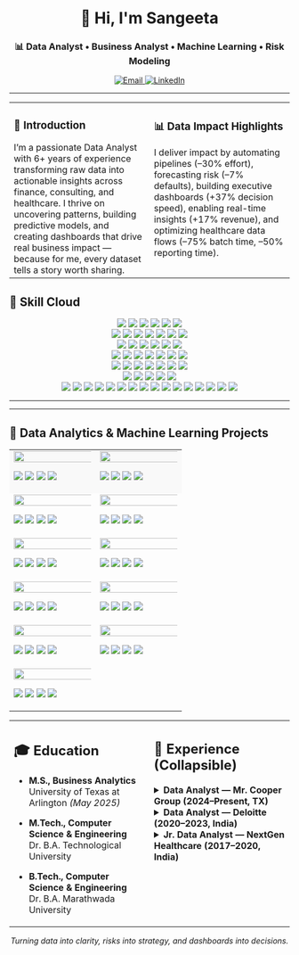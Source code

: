 




<!-- =========== PROFILE README (Sangeeta Kamite) =========== --->



<h1 align="center">👋 Hi, I'm Sangeeta</h1>
<h3 align="center">📊 Data Analyst • Business Analyst • Machine Learning • Risk Modeling</h3>

<p align="center">
  <a href="mailto:sangeetark82@gmail.com">
    <img alt="Email" src="https://img.shields.io/badge/Email-sangeetark82%40gmail.com-EA4335?style=for-the-badge&logo=gmail&logoColor=white">
  </a>
  <a href="https://www.linkedin.com/in/sangeeta-kamite">
    <img alt="LinkedIn" src="https://img.shields.io/badge/LinkedIn-Sangeeta%20Kamite-0A66C2?style=for-the-badge&logo=linkedin&logoColor=white">
  </a>
  
</p>

---


<table>
  <tr>
    <!-- Column 1 -->
    <td width="50%" valign="top">
      <h3>📌 Introduction</h3>
      I’m a passionate Data Analyst with 6+ years of experience transforming raw data into actionable insights across finance, consulting, and healthcare. I thrive on uncovering patterns, building predictive   models, and creating dashboards that drive real business impact — because for me, every dataset tells a story worth sharing.
    </td>
    <!-- Column 2 -->
    <td width="50%" valign="top">
      <h3>📊 Data Impact Highlights</h3>
      I deliver impact by automating pipelines (–30% effort), forecasting risk (–7% defaults), building executive dashboards (+37% decision speed), enabling real-time insights (+17% revenue), and optimizing healthcare data flows (–75% batch time, –50% reporting time).
    </td>
  </tr>
</table>

## 🧰 Skill Cloud 

<p align="center">
  <!-- Languages -->
  <img src="https://img.shields.io/badge/Python-3776AB?logo=python&logoColor=white&style=for-the-badge" />
  <img src="https://img.shields.io/badge/SQL-336791?logo=postgresql&logoColor=white&style=for-the-badge" />
  <img src="https://img.shields.io/badge/R-276DC3?logo=r&logoColor=white&style=for-the-badge" />
  <img src="https://img.shields.io/badge/Java-ED8B00?logo=openjdk&logoColor=white&style=for-the-badge" />
  <img src="https://img.shields.io/badge/C-00599C?logo=c&logoColor=white&style=for-the-badge" />
  <img src="https://img.shields.io/badge/C%2B%2B-00599C?logo=c%2B%2B&logoColor=white&style=for-the-badge" />
  <br/>

  <!-- DS/ML -->
  <img src="https://img.shields.io/badge/Pandas-150458?logo=pandas&logoColor=white&style=for-the-badge" />
  <img src="https://img.shields.io/badge/NumPy-013243?logo=numpy&logoColor=white&style=for-the-badge" />
  <img src="https://img.shields.io/badge/SciPy-8CAAE6?logo=scipy&logoColor=white&style=for-the-badge" />
  <img src="https://img.shields.io/badge/Scikit--learn-F7931E?logo=scikitlearn&logoColor=white&style=for-the-badge" />
  <img src="https://img.shields.io/badge/TensorFlow-FF6F00?logo=tensorflow&logoColor=white&style=for-the-badge" />
  <img src="https://img.shields.io/badge/Statsmodels-585858?style=for-the-badge" />
  <img src="https://img.shields.io/badge/SHAP-4A148C?style=for-the-badge" />
  <br/>

  <!-- Viz -->
  <img src="https://img.shields.io/badge/Power%20BI-F2C811?logo=powerbi&logoColor=000&style=for-the-badge" />
  <img src="https://img.shields.io/badge/Tableau-E97627?logo=tableau&logoColor=white&style=for-the-badge" />
  <img src="https://img.shields.io/badge/Plotly-3F4F75?logo=plotly&logoColor=white&style=for-the-badge" />
  <img src="https://img.shields.io/badge/Matplotlib-11557c?style=for-the-badge" />
  <img src="https://img.shields.io/badge/Seaborn-2E5EAA?style=for-the-badge" />
  <img src="https://img.shields.io/badge/Excel%20(Advanced)-217346?logo=microsoft-excel&logoColor=white&style=for-the-badge" />
  <br/>

  <!-- Databases -->
  <img src="https://img.shields.io/badge/MySQL-005C84?logo=mysql&logoColor=white&style=for-the-badge" />
  <img src="https://img.shields.io/badge/PostgreSQL-4169E1?logo=postgresql&logoColor=white&style=for-the-badge" />
  <img src="https://img.shields.io/badge/MongoDB-4EA94B?logo=mongodb&logoColor=white&style=for-the-badge" />
  <img src="https://img.shields.io/badge/SQL%20Server-CC2927?logo=microsoft-sql-server&logoColor=white&style=for-the-badge" />
  <img src="https://img.shields.io/badge/Oracle-F80000?logo=oracle&logoColor=white&style=for-the-badge" />
  <img src="https://img.shields.io/badge/Redshift-8C4FFF?logo=amazon-aws&logoColor=white&style=for-the-badge" />
  <img src="https://img.shields.io/badge/BigQuery-669DF6?logo=google-cloud&logoColor=white&style=for-the-badge" />
  <br/>

  <!-- Big Data & Cloud -->
  <img src="https://img.shields.io/badge/Spark-E25A1C?logo=apachespark&logoColor=white&style=for-the-badge" />
  <img src="https://img.shields.io/badge/Hadoop-66CC00?logo=apachehadoop&logoColor=white&style=for-the-badge" />
  <img src="https://img.shields.io/badge/Kafka-231F20?logo=apachekafka&logoColor=white&style=for-the-badge" />
  <img src="https://img.shields.io/badge/AWS-FF9900?logo=amazon-aws&logoColor=white&style=for-the-badge" />
  <img src="https://img.shields.io/badge/Azure-0078D4?logo=microsoft-azure&logoColor=white&style=for-the-badge" />
  <img src="https://img.shields.io/badge/GCP-4285F4?logo=google-cloud&logoColor=white&style=for-the-badge" />
  <img src="https://img.shields.io/badge/Vertex%20AI-4285F4?logo=googlecloud&logoColor=white&style=for-the-badge" />
  <br/>

  <!-- ETL / Ops -->
  <img src="https://img.shields.io/badge/Airflow-017CEE?logo=apache-airflow&logoColor=white&style=for-the-badge" />
  <img src="https://img.shields.io/badge/SSIS-0078D4?logo=microsoft-sql-server&logoColor=white&style=for-the-badge" />
  <img src="https://img.shields.io/badge/SSRS-CC2927?logo=microsoft-sql-server&logoColor=white&style=for-the-badge" />
  <img src="https://img.shields.io/badge/Snowflake-29B5E8?logo=snowflake&logoColor=white&style=for-the-badge" />
  <img src="https://img.shields.io/badge/Alteryx-0077C0?logo=alteryx&logoColor=white&style=for-the-badge" />
  <br/>

  <!-- Tooling -->
  <img src="https://img.shields.io/badge/Jupyter-F37626?logo=jupyter&logoColor=white&style=for-the-badge" />
  <img src="https://img.shields.io/badge/PyCharm-000000?logo=pycharm&logoColor=white&style=for-the-badge" />
  <img src="https://img.shields.io/badge/VS%20Code-007ACC?logo=visual-studio-code&logoColor=white&style=for-the-badge" />
  <img src="https://img.shields.io/badge/Git-F05032?logo=git&logoColor=white&style=for-the-badge" />
  <img src="https://img.shields.io/badge/GitHub-181717?logo=github&logoColor=white&style=for-the-badge" />
  <img src="https://img.shields.io/badge/ServiceNow-13A74E?logo=servicenow&logoColor=white&style=for-the-badge" />
  <img src="https://img.shields.io/badge/SAS-0066A1?logo=sas&logoColor=white&style=for-the-badge" />

  <!-- Soft skills -->
  <img src="https://img.shields.io/badge/Problem%20Solving-0A66C2?style=for-the-badge&logo=target&logoColor=white" />
  <img src="https://img.shields.io/badge/Time%20Management-FFB000?style=for-the-badge&logo=clockify&logoColor=white" />
  <img src="https://img.shields.io/badge/Stakeholder%20Management-6A1B9A?style=for-the-badge&logo=handshake&logoColor=white" />
  <img src="https://img.shields.io/badge/Presentation%20Skills-00897B?style=for-the-badge&logo=google-slides&logoColor=white" />
  <img src="https://img.shields.io/badge/Risk%20Management-B00020?style=for-the-badge&logo=shield&logoColor=white" />
  <img src="https://img.shields.io/badge/Flexibility-388E3C?style=for-the-badge&logo=leaflet&logoColor=white" />
  <img src="https://img.shields.io/badge/Networking-1565C0?style=for-the-badge&logo=protocolsio&logoColor=white" />
  <img src="https://img.shields.io/badge/Optimization%20Techniques-F57C00?style=for-the-badge&logo=chart-line&logoColor=white" />
  <img src="https://img.shields.io/badge/Analytical%20Thinking-5E35B1?style=for-the-badge&logo=apachesuperset&logoColor=white" />
</p>

</p>

---
---
## 🚀 Data Analytics & Machine Learning Projects


<table>
  <tr style="background-color:#f9f9f9;">
    <td width="30%" valign="top">
      <a href="https://github.com/Sangeeta-Kamite/Extreme-Weather-Analysis">
        <img src="https://img.shields.io/badge/Extreme%20Weather%20Analysis-0ea5e9?style=for-the-badge&logo=python&logoColor=white" width="280%" />
      </a>
      <p>
        <img src="https://img.shields.io/badge/Domain-Climate%20Analytics-0ea5e9?style=for-the-badge">
        <img src="https://img.shields.io/badge/Tech-Python%20%7C%20Pandas%20%7C%20Matplotlib-2563eb?style=for-the-badge">
        <img src="https://img.shields.io/badge/Focus-EDA%20%7C%20Visualization-9333ea?style=for-the-badge">
        <a href="https://github.com/Sangeeta-Kamite/Extreme-Weather-Analysis">
        <img src="https://img.shields.io/badge/View%20Repo-0f172a?style=for-the-badge&logo=github&logoColor=white">
        </a>
      </p>
    </td>
    <td width="30%" valign="top">
      <a href="https://github.com/Sangeeta-Kamite/LLM-based-Enhanced-Movie-Recommendation-System">
        <img src="https://img.shields.io/badge/LLM%20Movie%20Recommender-f97316?style=for-the-badge&logo=openai&logoColor=white" width="280%" />
      </a>
      <p>
        <img src="https://img.shields.io/badge/Domain-Recommendation%20Systems-f97316?style=for-the-badge">
        <img src="https://img.shields.io/badge/Tech-Embeddings%20%7C%20Vector%20DB-22c55e?style=for-the-badge">
        <img src="https://img.shields.io/badge/Focus-NLP%20%7C%20Similarity-2563eb?style=for-the-badge">
        <a href="https://github.com/Sangeeta-Kamite/LLM-based-Enhanced-Movie-Recommendation-System">
        <img src="https://img.shields.io/badge/View%20Repo-0f172a?style=for-the-badge&logo=github&logoColor=white">
        </a>
      </p>
    </td>
  </tr>
  <!-- Row 2 -->
  <tr>
    <td width="30%" valign="top">
      <a href="https://github.com/Sangeeta-Kamite/Ames-Housing-Price-Prediction-Using-Machine-Learning">
        <img src="https://img.shields.io/badge/MS%20Housing%20Price%20Prediction-3b82f6?style=for-the-badge&logo=databricks&logoColor=white" width="280%" />
      </a>
      <p>
        <img src="https://img.shields.io/badge/Domain-Real%20Estate-ef4444?style=for-the-badge">
        <img src="https://img.shields.io/badge/Tech-Regression%20%7C%20Feature%20Engineering-2563eb?style=for-the-badge">
        <img src="https://img.shields.io/badge/Focus-Predictive%20Modeling-9333ea?style=for-the-badge">
        <a href="https://github.com/Sangeeta-Kamite/Ames-Housing-Price-Prediction-Using-Machine-Learning">
          <img src="https://img.shields.io/badge/View%20Repo-0f172a?style=for-the-badge&logo=github&logoColor=white">
        </a>
      </p>
    </td>
    <td width="30%" valign="top">
      <a href="https://github.com/Sangeeta-Kamite/Prediction-of-Adult-Income-Based-on-Census-Data">
        <img src="https://img.shields.io/badge/Adult%20Income%20Prediction-22c55e?style=for-the-badge&logo=scikitlearn&logoColor=white" width="280%" />
      </a>
      <p>
        <img src="https://img.shields.io/badge/Domain-Census%20Data-16a34a?style=for-the-badge">
        <img src="https://img.shields.io/badge/Tech-Classification%20%7C%20EDA-2563eb?style=for-the-badge">
        <img src="https://img.shields.io/badge/Focus-Income%20Group%20Prediction-9333ea?style=for-the-badge">
        <a href="https://github.com/Sangeeta-Kamite/Prediction-of-Adult-Income-Based-on-Census-Data">
          <img src="https://img.shields.io/badge/View%20Repo-0f172a?style=for-the-badge&logo=github&logoColor=white">
        </a>
      </p>
    </td>
  </tr>
  <!-- Row 3 -->
  <tr>
    <td width="30%" valign="top">
      <a href="https://github.com/Sangeeta-Kamite/NYC-Air-Airbnb-Streamlight-Dashboard">
        <img src="https://img.shields.io/badge/NYC%20Airbnb%20Streamlit%20Dashboard-0ea5e9?style=for-the-badge&logo=streamlit&logoColor=white" width="280%" />
      </a>
      <p>
        <img src="https://img.shields.io/badge/Domain-Marketplace-3b82f6?style=for-the-badge">
        <img src="https://img.shields.io/badge/Tech-Streamlit%20%7C%20SQLite-9333ea?style=for-the-badge">
        <img src="https://img.shields.io/badge/Focus-Interactive%20Visualization-9333ea?style=for-the-badge">
        <a href="https://github.com/Sangeeta-Kamite/NYC-Air-Airbnb-Streamlight-Dashboard">
          <img src="https://img.shields.io/badge/View%20Repo-0f172a?style=for-the-badge&logo=github&logoColor=white">
        </a>
      </p>
    </td>
    <td width="30%" valign="top">
      <a href="https://github.com/Sangeeta-Kamite/Metacritic-Movie-Analytics-Director-Cast-Exploration-">
        <img src="https://img.shields.io/badge/Metacritic%20Movie%20Analytics-FFCC00?style=for-the-badge&logo=imdb&logoColor=black" width="280%" />
      </a>
      <p>
        <img src="https://img.shields.io/badge/Domain-Entertainment-f59e0b?style=for-the-badge">
        <img src="https://img.shields.io/badge/Tech-EDA%20%7C%20Visualization-2563eb?style=for-the-badge">
        <img src="https://img.shields.io/badge/Focus-Cast%20%26%20Director%20Impact-9333ea?style=for-the-badge">
        <a href="https://github.com/Sangeeta-Kamite/Metacritic-Movie-Analytics-Director-Cast-Exploration-">
          <img src="https://img.shields.io/badge/View%20Repo-0f172a?style=for-the-badge&logo=github&logoColor=white">
        </a>
      </p>
    </td>
  </tr>

  <!-- Row 4 -->
  <tr>
    <td width="30%" valign="top">
      <a href="https://github.com/Sangeeta-Kamite/A-B-Testing-Dashboard-Streamlight-SQLite-Python">
        <img src="https://img.shields.io/badge/A%2FB%20Testing%20Dashboard-ec4899?style=for-the-badge&logo=streamlit&logoColor=white" width="280%" />
      </a>
      <p>
        <img src="https://img.shields.io/badge/Domain-Experimentation-ef4444?style=for-the-badge">
        <img src="https://img.shields.io/badge/Tech-Python%20%7C%20Streamlit-2563eb?style=for-the-badge">
        <img src="https://img.shields.io/badge/Focus-Experiment%20Analysis-9333ea?style=for-the-badge">
        <a href="https://github.com/Sangeeta-Kamite/A-B-Testing-Dashboard-Streamlight-SQLite-Python">
          <img src="https://img.shields.io/badge/View%20Repo-0f172a?style=for-the-badge&logo=github&logoColor=white">
        </a>
      </p>
    </td>
    <td width="30%" valign="top">
      <a href="https://github.com/Sangeeta-Kamite/Text-Classification-and-Topic-Modeling-Using-spaCy-and-Machine-Learning">
        <img src="https://img.shields.io/badge/Text%20Classification%20%26%20Topic%20Modeling-9333ea?style=for-the-badge&logo=python&logoColor=white" width="280%" />
      </a>
      <p>
        <img src="https://img.shields.io/badge/Domain-NLP-22c55e?style=for-the-badge">
        <img src="https://img.shields.io/badge/Tech-spaCy%20%7C%20Topic%20Models-2563eb?style=for-the-badge">
        <img src="https://img.shields.io/badge/Focus-Classification%20%7C%20Themes-9333ea?style=for-the-badge">
        <a href="https://github.com/Sangeeta-Kamite/Text-Classification-and-Topic-Modeling-Using-spaCy-and-Machine-Learning">
          <img src="https://img.shields.io/badge/View%20Repo-0f172a?style=for-the-badge&logo=github&logoColor=white">
        </a>
      </p>
    </td>
  </tr>
  <!-- Row 5 -->
  <tr>
    <td width="30%" valign="top">
      <a href="https://github.com/Sangeeta-Kamite/Intelligent-Document-Processing-System-for-Compliance-and-Security">
        <img src="https://img.shields.io/badge/Intelligent%20Document%20Processing-0ea5e9?style=for-the-badge&logo=adobeacrobatreader&logoColor=white" width="280%" />
      </a>
      <p>
        <img src="https://img.shields.io/badge/Domain-RegTech-f97316?style=for-the-badge">
        <img src="https://img.shields.io/badge/Tech-OCR%20%7C%20NLP-2563eb?style=for-the-badge">
        <img src="https://img.shields.io/badge/Focus-Compliance%20%26%20Security-9333ea?style=for-the-badge">
        <a href="https://github.com/Sangeeta-Kamite/Intelligent-Document-Processing-System-for-Compliance-and-Security">
          <img src="https://img.shields.io/badge/View%20Repo-0f172a?style=for-the-badge&logo=github&logoColor=white">
        </a>
      </p>
    </td>
    <td width="30%" valign="top">
      <a href="https://github.com/Sangeeta-Kamite/Unemployment-Rate-Forecasting-Using-ARIMA-and-XGBoost">
        <img src="https://img.shields.io/badge/Unemployment%20Rate%20Forecasting-3b82f6?style=for-the-badge&logo=googleanalytics&logoColor=white" width="280%" />
      </a>
      <p>
        <img src="https://img.shields.io/badge/Domain-Macro%20Economics-2563eb?style=for-the-badge">
        <img src="https://img.shields.io/badge/Tech-ARIMA%20%7C%20XGBoost-9333ea?style=for-the-badge">
        <img src="https://img.shields.io/badge/Focus-Time%20Series%20Forecasting-9333ea?style=for-the-badge">
        <a href="https://github.com/Sangeeta-Kamite/Unemployment-Rate-Forecasting-Using-ARIMA-and-XGBoost">
          <img src="https://img.shields.io/badge/View%20Repo-0f172a?style=for-the-badge&logo=github&logoColor=white">
        </a>
      </p>
    </td>
  </tr>
  <tr>
    <td width="30%" valign="top">
      <a href="https://github.com/Sangeeta-Kamite/Detection-of-Depression-in-Social-Media-via-Twitter-Using-Machine-Learning-Approach">
        <img src="https://img.shields.io/badge/Depression%20Detection%20(Twitter)-ef4444?style=for-the-badge&logo=twitter&logoColor=white" width="280%" />
      </a>
      <p>
        <img src="https://img.shields.io/badge/Domain-Social%20NLP-f43f5e?style=for-the-badge">
        <img src="https://img.shields.io/badge/Tech-ML%20%7C%20Text%20Mining-2563eb?style=for-the-badge">
        <img src="https://img.shields.io/badge/Focus-Mental%20Health%20Insights-9333ea?style=for-the-badge">
        <a href="https://github.com/Sangeeta-Kamite/Detection-of-Depression-in-Social-Media-via-Twitter-Using-Machine-Learning-Approach">
          <img src="https://img.shields.io/badge/View%20Repo-0f172a?style=for-the-badge&logo=github&logoColor=white">
        </a>
      </p>
    </td>
  </tr>
</table>

 
<table>
  <tr>
    <!-- Education Column -->
    <td width="50%" valign="top">

## 🎓 Education

- **M.S., Business Analytics**
  <br>University of Texas at Arlington *(May 2025)*</br>
- **M.Tech., Computer Science & Engineering** 
  <br>Dr. B.A. Technological University</br>  
- **B.Tech., Computer Science & Engineering**
  <br>Dr. B.A. Marathwada University</br>

    </td>

    <!-- Experience Column -->
    <td width="50%" valign="top">

## 🧩 Experience (Collapsible)

<details>
  <summary><b>Data Analyst — Mr. Cooper Group (2024–Present, TX)</b></summary>
  <br/>
  Built Python + Airflow ETL (–30% effort), drove EDA insights (+66%), developed risk models (LogReg, RF, ARIMA/Prophet), delivered Power BI dashboards (+37% decision efficiency), and secured Azure pipelines (GDPR/PCI-DSS compliant).
</details>

<details>
  <summary><b>Data Analyst — Deloitte (2020–2023, India)</b></summary>
  <br/>
  Developed SQL/Python pipelines with AWS Glue/Redshift & Kafka streaming, applied A/B testing, clustering, and anomaly detection, driving +17% revenue and cutting manual reporting time by 80%.  
</details>

<details>
  <summary><b>Jr. Data Analyst — NextGen Healthcare (2017–2020, India)</b></summary>
  <br/>
 Automated EHR ETL with Python/SQL (–50% reporting time), migrated to PySpark + BigQuery (–75% batch time), and built Tableau KPI dashboards with SHAP explainability under strict HIPAA compliance.
</details>
</td>
</tr>
</table>

<p align="center"><i>Turning data into clarity, risks into strategy, and dashboards into decisions.</i></p>

